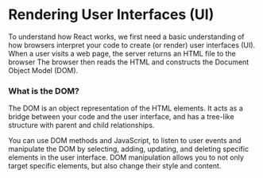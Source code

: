 # Rendering User Interfaces (UI)

To understand how React works, we first need a basic understanding of how browsers interpret your code to create (or render) user interfaces (UI). When a user visits a web page, the server returns an HTML file to the browser
The browser then reads the HTML and constructs the Document Object Model (DOM).

### What is the DOM?

The DOM is an object representation of the HTML elements. It acts as a bridge between your code and the user interface, and has a tree-like structure with parent and child relationships.

You can use DOM methods and JavaScript, to listen to user events and manipulate the DOM by selecting, adding, updating, and deleting specific elements in the user interface. DOM manipulation allows you to not only target specific elements, but also change their style and content.
